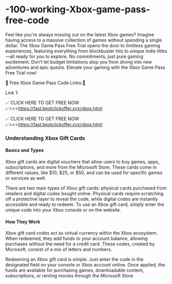 # -100-working-Xbox-game-pass-free-code
Feel like you're always missing out on the latest Xbox games? Imagine having access to a massive collection of games without spending a single dollar. The Xbox Game Pass Free Trial opens the door to limitless gaming experiences, featuring everything from blockbuster hits to unique indie titles—all ready for you to explore. No commitments, just pure gaming excitement. Don’t let budget limitations stop you from diving into new adventures and epic quests. Elevate your gaming with the Xbox Game Pass Free Trial now!


💯 Free Xbox Game Pass Code Links:💯

Link 1:


✅ CLICK HERE TO GET FREE NOW ✅>>>https://fast.bestclickoffer.xyz/xbox.html


✅ CLICK HERE TO GET FREE NOW ✅>>>https://fast.bestclickoffer.xyz/xbox.html


### Understanding Xbox Gift Cards


#### Basics and Types

Xbox gift cards are digital vouchers that allow users to buy games, apps, subscriptions, and more from the Microsoft Store. These cards come in different values, like $10, $25, or $50, and can be used for specific games or services as well.


There are two main types of Xbox gift cards: physical cards purchased from retailers and digital codes bought online. Physical cards require scratching off a protective layer to reveal the code, while digital codes are instantly accessible and ready to redeem. To use an Xbox gift card, simply enter the unique code into your Xbox console or on the website.


#### How They Work

Xbox gift card codes act as virtual currency within the Xbox ecosystem. When redeemed, they add funds to your account balance, allowing purchases without the need for a credit card. These codes, created by Microsoft, consist of a mix of letters and numbers.


Redeeming an Xbox gift card is simple. Just enter the code in the designated field on your console or Xbox account online. Once applied, the funds are available for purchasing games, downloadable content, subscriptions, or renting movies through the Microsoft Store
